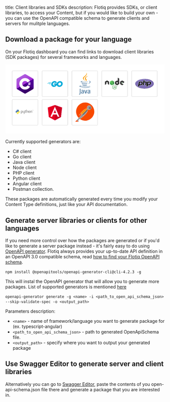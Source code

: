 title: Client libraries and SDKs
description: Flotiq provides SDKs, or client libraries, to access your Content, but if you would like to build your own - you can use the OpenAPI compatible schema to generate clients and servers for mulitple languages.

## Download a package for your language

On your Flotiq dashboard you can find links to download client libraries (SDK packages) for several frameworks and languages.

![Available frameworks and languages](images/frameworkslogos.png)

Currently supported generators are:

* C# client
* Go client
* Java client
* Node client
* PHP client
* Python client
* Angular client
* Postman collection.
 
These packages are automatically generated every time you modify your Content Type definitions, just like your API documentation.

## Generate server libraries or clients for other languages

If you need more control over how the packages are generated or if you'd like to generate a server package instead - it's fairly easy to do using [OpenAPI generator](https://openapi-generator.tech).
Flotiq always provides your up-to-date API definition in an OpenAPI 3.0 compatible schema, read [how to find your Flotiq OpenAPI schema](./open-api-schema/). 


``` shell
npm install @openapitools/openapi-generator-cli@cli-4.2.3 -g
```


This will instal the OpenAPI generator that will allow you to generate more packages. List of supported generators is mentioned [here](https://openapi-generator.tech/docs/generators)

```
openapi-generator generate -g <name> -i <path_to_open_api_schema_json> --skip-validate-spec -o <output_path>
```

Parameters description:

* `<name>` - name of framework/language you want to generate package for (ex. typescript-angular)
* `<path_to_open_api_schema_json>` - path to generated OpenApiSchema file.
* `<output_path>` - specify where you want to output your generated package   

## Use Swagger Editor to generate server and client libraries

Alternatively you can go to [Swagger Editor](https://editor.swagger.io), paste the contents of you open-api-schema.json file there and generate a package that you are interested in.
